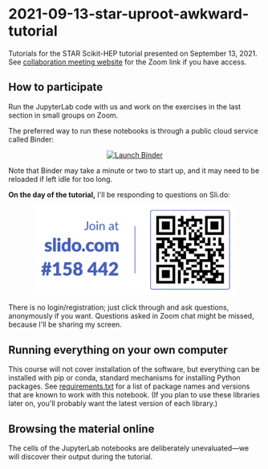 # 2021-09-13-star-uproot-awkward-tutorial

Tutorials for the STAR Scikit-HEP tutorial presented on September 13, 2021. See [collaboration meeting website](https://drupal.star.bnl.gov/STAR/meetings/star-collaboration-meeting-september-2021/juniors-day) for the Zoom link if you have access.

## How to participate

Run the JupyterLab code with us and work on the exercises in the last section in small groups on Zoom.

The preferred way to run these notebooks is through a public cloud service called Binder:

<p align="center">
  <a href="https://mybinder.org/v2/gh/jpivarski-talks/2021-09-13-star-uproot-awkward-tutorial/HEAD?urlpath=lab/tree/tutorial.ipynb">
    <img src="https://mybinder.org/badge_logo.svg" alt="Launch Binder" width="200">
  </a>
</p>

Note that Binder may take a minute or two to start up, and it may need to be reloaded if left idle for too long.

**On the day of the tutorial,** I'll be responding to questions on Sli.do:

<p align="center">
  <a href="https://app.sli.do/event/ctlfn7sm">
    <img src="slido-QR-code.png" alt="https://slido.com/158442" width="400">
  </a>
</p>

There is no login/registration; just click through and ask questions, anonymously if you want. Questions asked in Zoom chat might be missed, because I'll be sharing my screen.

## Running everything on your own computer

This course will not cover installation of the software, but everything can be installed with pip or conda, standard mechanisms for installing Python packages. See [requirements.txt](requirements.txt) for a list of package names and versions that are known to work with this notebook. (If you plan to use these libraries later on, you'll probably want the latest version of each library.)

## Browsing the material online

The cells of the JupyterLab notebooks are deliberately unevaluated—we will discover their output during the tutorial. <!-- However, if you're coming here after the event and want to look up how we did something, see the [evaluated](FIXME) directory for an evaluated version of the notebook. -->

<!--
**Here is a [video of the tutorial](FIXME) as it was presented on September 13, 2021.**
-->
